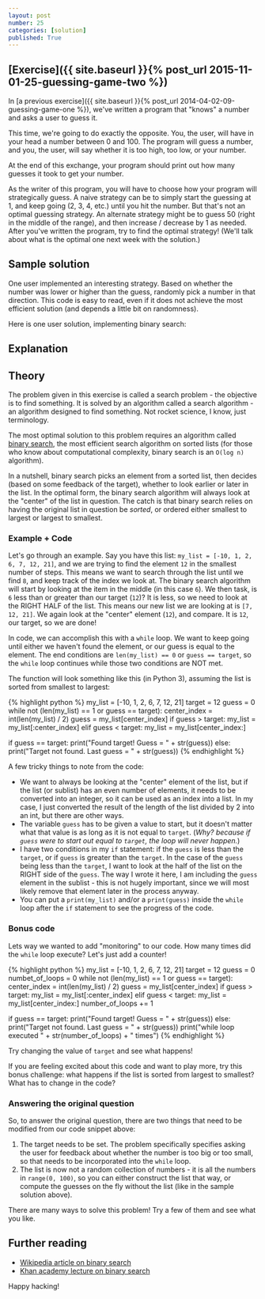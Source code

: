 ```yaml
---
layout: post
number: 25
categories: [solution]
published: True
---
```


## [Exercise]({{ site.baseurl }}{% post_url 2015-11-01-25-guessing-game-two %})

In [a previous exercise]({{ site.baseurl }}{% post_url 2014-04-02-09-guessing-game-one %}), we've written a program that "knows" a number and asks a user to guess it.

This time, we're going to do exactly the opposite. You, the user, will have in your head a number between 0 and 100. The program will guess a number, and you, the user, will say whether it is too high, too low, or your number. 

At the end of this exchange, your program should print out how many guesses it took to get your number.

As the writer of this program, you will have to choose how your program will strategically guess. A naive strategy can be to simply start the guessing at 1, and keep going (2, 3, 4, etc.) until you hit the number. But that's not an optimal guessing strategy. An alternate strategy might be to guess 50 (right in the middle of the range), and then increase / decrease by 1 as needed. After you've written the program, try to find the optimal strategy! (We'll talk about what is the optimal one next week with the solution.)


## Sample solution

One user implemented an interesting strategy. Based on whether the number was lower or higher than the guess, randomly pick a number in that direction. This code is easy to read, even if it does not achieve the most efficient solution (and depends a little bit on randomness).

<script src="https://gist.github.com/anonymous/4da27a975ad14d590a84.js"></script>

Here is one user solution, implementing binary search: 

<script src="https://gist.github.com/anonymous/97e6b3f876d3b257f5cc.js"></script>

## Explanation

## Theory

The problem given in this exercise is called a search problem - the objective is to find something. It is solved by an algorithm called a search algorithm - an algorithm designed to find something. Not rocket science, I know, just terminology.

The most optimal solution to this problem requires an algorithm called [binary search](https://en.wikipedia.org/wiki/Binary_search_algorithm), the most efficient search algorithm on sorted lists (for those who know about computational complexity, binary search is an `O(log n)` algorithm).

In a nutshell, binary search picks an element from a sorted list, then decides (based on some feedback of the target), whether to look earlier or later in the list. In the optimal form, the binary search algorithm will always look at the "center" of the list in question. The catch is that binary search relies on having the original list in question be _sorted_, or ordered either smallest to largest or largest to smallest.


### Example + Code

Let's go through an example. Say you have this list: `my_list = [-10, 1, 2, 6, 7, 12, 21]`, and we are trying to find the element `12` in the smallest number of steps. This means we want to search through the list until we find `8`, and keep track of the index we look at. The binary search algorithm will start by looking at the item in the middle (in this case `6`). We then task, is `6` less than or greater than our target (`12`)? It is less, so we need to look at the RIGHT HALF of the list. This means our new list we are looking at is `[7, 12, 21]`. We again look at the "center" element (`12`), and compare. It is `12`, our target, so we are done! 

In code, we can accomplish this with a `while` loop. We want to keep going until either we haven't found the element, or our guess is equal to the element. The end conditions are `len(my_list) == 0` or `guess == target`, so the `while` loop continues while those two conditions are NOT met. 

The function will look something like this (in Python 3), assuming the list is sorted from smallest to largest:  

{% highlight python %}
my_list = [-10, 1, 2, 6, 7, 12, 21]
target = 12
guess = 0
while not (len(my_list) == 1 or guess == target):
  center_index = int(len(my_list) / 2)
  guess = my_list[center_index]
  if guess > target:
    my_list = my_list[:center_index]
  elif guess < target:
    my_list = my_list[center_index:]

if guess == target:
  print("Found target! Guess = " + str(guess))
else:
  print("Target not found. Last guess = " + str(guess))
{% endhighlight %}

A few tricky things to note from the code: 

* We want to always be looking at the "center" element of the list, but if the list (or sublist) has an even number of elements, it needs to be converted into an integer, so it can be used as an index into a list. In my case, I just converted the result of the length of the list divided by 2 into an int, but there are other ways.
* The variable `guess` has to be given a value to start, but it doesn't matter what that value is as long as it is not equal to `target`. (_Why? because if `guess` were to start out equal to `target`, the loop will never happen._)
* I have two conditions in my `if` statement: if the `guess` is less than the `target`, or if `guess` is greater than the `target`. In the case of the `guess` being less than the `target`, I want to look at the half of the list on the RIGHT side of the `guess`. The way I wrote it here, I am including the `guess` element in the sublist - this is not hugely important, since we will most likely remove that element later in the process anyway.
* You can put a `print(my_list)` and/or a `print(guess)` inside the `while` loop after the `if` statement to see the progress of the code.

### Bonus code

Lets way we wanted to add "monitoring" to our code. How many times did the `while` loop execute? Let's just add a counter!


{% highlight python %}
my_list = [-10, 1, 2, 6, 7, 12, 21]
target = 12
guess = 0
numbet_of_loops = 0
while not (len(my_list) == 1 or guess == target):
  center_index = int(len(my_list) / 2)
  guess = my_list[center_index]
  if guess > target:
    my_list = my_list[:center_index]
  elif guess < target:
    my_list = my_list[center_index:]
  number_of_loops += 1

if guess == target:
  print("Found target! Guess = " + str(guess))
else:
  print("Target not found. Last guess = " + str(guess))
print("while loop executed " + str(number_of_loops) + " times")
{% endhighlight %}

Try changing the value of `target` and see what happens!

If you are feeling excited about this code and want to play more, try this bonus challenge: what happens if the list is sorted from largest to smallest? What has to change in the code?

### Answering the original question

So, to answer the original question, there are two things that need to be modified from our code snippet above: 

1. The target needs to be set. The problem specifically specifies asking the user for feedback about whether the number is too big or too small, so that needs to be incorporated into the `while` loop. 
2. The list is now not a random collection of numbers - it is all the numbers in `range(0, 100)`, so you can either construct the list that way, or compute the guesses on the fly without the list (like in the sample solution above).

There are many ways to solve this problem! Try a few of them and see what you like.

## Further reading

* [Wikipedia article on binary search](https://en.wikipedia.org/wiki/Binary_search_algorithm)
* [Khan academy lecture on binary search](https://www.khanacademy.org/computing/computer-science/algorithms/binary-search/a/implementing-binary-search-of-an-array)


Happy hacking!